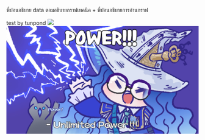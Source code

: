พี่ปอนอธิบาย data
ตอมอธิบายกราฟเทคนิค + พี่ปอนอธิบายการอ่านกราฟ



test by tunpond
![](https://www.shutterstock.com/image-photo/red-apple-isolated-on-white-260nw-1727544364.jpg)
![](Keraunos.jpg)
